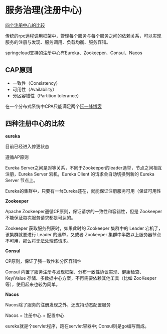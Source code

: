 # **服务治理(注册中心)**



[四个注册中心的比较](https://www.jianshu.com/p/9b8a746e0d90)

传统的rpc远程调用框架中，管理每个服务与每个服务之间的依赖关系，可以实现服务的注册与发现、服务调用、负载均衡、服务容错。

 springcloud支持的注册中心有Eureka、Zookeeper、Consul、Nacos



## CAP原则

* 一致性（Consistency）
* 可用性（Availability）
* 分区容错性（Partition tolerance）

在一个分布式系统中CPA只能满足两个[阮一峰博客](https://links.jianshu.com/go?to=http%3A%2F%2Fwww.ruanyifeng.com%2Fblog%2F2018%2F07%2Fcap.html)







## 四种注册中心的比较



**eureka**

目前已经进入停更状态

遵循AP原则

Eureka Server之间是对等关系，不同于Zookeeper的leader选举，节点之间相互注册，Eureka Server 宕机，Eureka Client 的请求会自动切换到新的 Eureka Server 节点上。

Eureka的集群中，只要有一台Eureka还在，就能保证注册服务可用（保证可用性



**Zookeeper**

Apache Zookeeper遵循CP原则，保证请求的一致性和容错性，但是 Zookeeper 不能保证每次服务请求都是可达的。

Zookeeper 获取服务列表时，如果此时的 Zookeeper 集群中的 Leader 宕机了，该集群就要进行 Leader 的选举，又或者 Zookeeper 集群中半数以上服务器节点不可用，那么将无法处理该请求。



**Consul**

CP原则，保证了强一致性和分区容错性

Consul 内置了服务注册与发现框架、分布一致性协议实现、健康检查、Key/Value 存储、多数据中心方案，不再需要依赖其他工具（比如 ZooKeeper 等），使用起来也较为简单。



**Nacos**

Nacos除了服务的注册发现之外，还支持动态配置服务

Nacos = 注册中心 + 配置中心





eureka就是个servlet程序，跑在servlet容器中; Consul则是go编写而成。



























